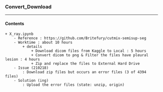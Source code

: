 ### Convert_Download
***
#### Contents
    + X_ray.ipynb
        - Reference : https://github.com/Britefury/cutmix-semisup-seg
        - Worktime : about 10 hours
            + details
                + Download dicom files from Kaggle to Local : 5 hours
                + Convert dicom to png & Filter the files have pleural lesion : 4 hours
                + Zip and replace the files to External Hard Drive
        - Issue (210218)
            : Download zip files but occurs an error files (3 of 4394 files)
        - Solution (ing)
            : Upload the error files (state: unzip, origin)